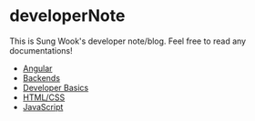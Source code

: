 # developerNote

This is Sung Wook's developer note/blog.
Feel free to read any documentations!

- [Angular](https://github.com/yoowook1207/developerNote/tree/main/Angular)
- [Backends]()
- [Developer Basics]()
- [HTML/CSS]()
- [JavaScript]()